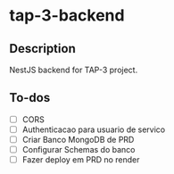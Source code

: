 # tap-3-backend

## Description

NestJS backend for TAP-3 project.

## To-dos

- [ ] CORS
- [ ] Authenticacao para usuario de servico
- [ ] Criar Banco MongoDB de PRD
- [ ] Configurar Schemas do banco
- [ ] Fazer deploy em PRD no render
